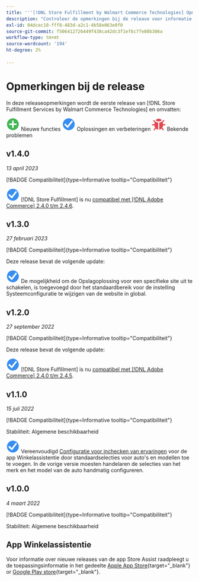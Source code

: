 ```yaml
---
title: '''[!DNL Store Fulfillment by Walmart Commerce Technologies] Opmerkingen bij de release'
description: "Controleer de opmerkingen bij de release voor informatie over alle [!DNL Store Fulfillment by Walmart Commerce Technologies] releases."
exl-id: 04dcec10-fff8-483d-a2c1-4b58e063e0f0
source-git-commit: f506412726449f438ca42dc3f1ef6c7fe08b306a
workflow-type: tm+mt
source-wordcount: '194'
ht-degree: 2%

---
```


# Opmerkingen bij de release

In deze releaseopmerkingen wordt de eerste release van [!DNL Store Fulfillment Services by Walmart Commerce Technologies] en omvatten:

![Nieuw](../assets/new.svg) Nieuwe functies
![Probleem opgelost](../assets/fix.svg) Oplossingen en verbeteringen
![Bekend probleem](../assets/bug.svg) Bekende problemen

## v1.4.0

*13 april 2023*

[!BADGE Compatibiliteit]{type=Informative tooltip="Compatibiliteit"}

![Nieuw](../assets/fix.svg) [!DNL Store Fulfillment] is nu [compatibel met [!DNL Adobe Commerce] 2.4.0 t/m 2.4.6](https://experienceleague.adobe.com/docs/commerce-operations/release/product-availability.html).


## v1.3.0

*27 februari 2023*

[!BADGE Compatibiliteit]{type=Informative tooltip="Compatibiliteit"}

Deze release bevat de volgende update:

![Nieuw](../assets/fix.svg)<!-- WMTP-795 --> De mogelijkheid om de Opslagoplossing voor een specifieke site uit te schakelen, is toegevoegd door het standaardbereik voor de instelling Systeemconfiguratie te wijzigen van de website in global.

## v1.2.0

*27 september 2022*

[!BADGE Compatibiliteit]{type=Informative tooltip="Compatibiliteit"}

Deze release bevat de volgende update:

![Nieuw](../assets/fix.svg) [!DNL Store Fulfillment] is nu [compatibel met [!DNL Adobe Commerce] 2.4.0 t/m 2.4.5](https://experienceleague.adobe.com/docs/commerce-operations/release/product-availability.html).


## v1.1.0

*15 juli 2022*

[!BADGE Compatibiliteit]{type=Informative tooltip="Compatibiliteit"}

Stabiliteit: Algemene beschikbaarheid

![Nieuw](../assets/fix.svg)<!-- WMTP-731 --> Vereenvoudigd [Configuratie voor inchecken van ervaringen](check-in-experience-setup.md) voor de app Winkelassistentie door standaardselecties voor auto&#39;s en modellen toe te voegen. In de vorige versie moesten handelaren de selecties van het merk en het model van de auto handmatig configureren.

## v1.0.0

*4 maart 2022*

[!BADGE Compatibiliteit]{type=Informative tooltip="Compatibiliteit"}

Stabiliteit: Algemene beschikbaarheid

## App Winkelassistentie

Voor informatie over nieuwe releases van de app Store Assist raadpleegt u de toepassingsinformatie in het gedeelte [Apple App Store](https://apps.apple.com/us/app/store-assist-by-walmart/id1609281539){target="_blank"} or [Google Play store](https://play.google.com/store/apps/details?id=com.walmart.faas.storeassist){target="_blank"}.
